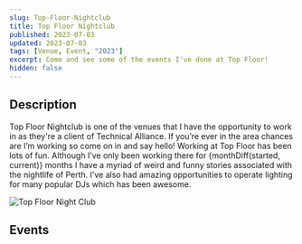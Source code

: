 ```yaml
---
slug: Top-Floor-Nightclub
title: Top Floor Nightclub
published: 2023-07-03
updated: 2023-07-03
tags: [Venue, Event, "2023"]
excerpt: Come and see some of the events I've done at Top Floor!
hidden: false
---
```


<script>
  import DonDarkoe from "./Don-Darkoe.webp?w=500;700;900;1200;1600&avif&srcset"
  import Blkout from "./Blkout.webp?w=500;700;900;1200;1600&avif&srcset"
  import BreadGang from "./Bread-Gang.jpg?w=500;700;900;1200;1600&avif&srcset"
  import BostonSwitch from "./Boston-Switch.webp?w=500;700;900;1200;1600&avif&srcset"
  import TheMovingStills from "./The-Moving-Stills.webp?w=500;700;900;1200;1600&avif&srcset"
  import BarbieNight from "./Barbie-Night.webp?w=500;700;900;1200;1600&avif&srcset"
  import Foolish2000 from "./Foolish-2000-RNB.webp?w=500;700;900;1200;1600&avif&srcset"
  import MagicMike from "./Magic-Mike.webp?w=500;700;900;1200;1600&avif&srcset"

  import TopFloor from "./Top-Floor.jpg?w=500;700;900;1200;1600&avif&srcset"

  import EventGrid from "$components/atoms/EventGrid.svelte"
  import EventItem from "$components/atoms/EventItem.svelte"

  import { monthDiff } from "$lib/utils";

  let started = new Date("March 1, 2023");
  let current = new Date(Date.now())
</script>

## Description

Top Floor Nightclub is one of the venues that I have the opportunity to work in as they're a client of Technical Alliance. If you’re ever in the area chances are I’m working so come on in and say hello! Working at Top Floor has been lots of fun. Although I’ve only been working there for {monthDiff(started, current)} months I have a myriad of weird and funny stories associated with the nightlife of Perth. I’ve also had amazing opportunities to operate lighting for many popular DJs which has been awesome.

<img srcset={TopFloor} alt="Top Floor Night Club" />

## Events

<EventGrid>
  <EventItem
    title="Don Darkoe"
    description="I operated lighting for Don Darkoe!"
    handle="dondarkoe"
    image="{DonDarkoe}"
  />
  <EventItem
    title="Blkout"
    description="I operated lighting for Blkout!"
    handle="1800blkout"
    image="{Blkout}"
  />
  <EventItem
    title="Bread Gang"
    description="I operated lighting for Bread Gang!"
    handle="breadgangtv"
    image="{BreadGang}"
  />
  <EventItem
    title="Boston Switch"
    description="I operated lighting for Boston Switch!"
    handle="bostonswitch"
    image="{BostonSwitch}"
  />
  <EventItem
    title="Moving Stills"
    description="I mixed FOH audio for The Moving Stills!"
    handle="themovingstills"
    image="{TheMovingStills}" 
  />
  <EventItem
    title="Barbie Night"
    description="I operated lighting for DJ Rog!"
    handle="djrog1998"
    image={BarbieNight}
  />
  <EventItem
    title="Foolish Party"
    description="I operated lighting for Aus #1 R&B DJ Ninobrown!"
    handle="dj_ninobrown"
    image="{Foolish2000}"
  />
  <EventItem
    title="Magic Mike"
    description="I operated lighting for a couple of Magic Mike shows!"
    handle="topshelfentertainment"
    image="{MagicMike}"
  />
</EventGrid>

<br>
